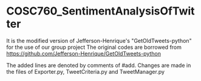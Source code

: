 # COSC760_SentimentAnalysisOfTwitter
It is the modified version of Jefferson-Henrique's "GetOldTweets-python" for the use of our group project
The original codes are borrowed from https://github.com/Jefferson-Henrique/GetOldTweets-python

The added lines are denoted by comments of #add. 
Changes are made in the files of Exporter.py, TweetCriteria.py and TweetManager.py
